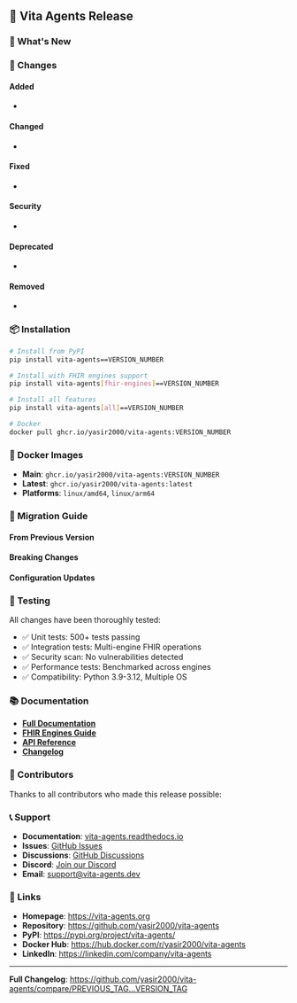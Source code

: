 ## 🎉 Vita Agents Release

<!-- 
Release Template for Vita Agents
Use this template when creating new releases
-->

### 🚀 What's New

<!-- Summarize the key features and improvements in this release -->

### 🔧 Changes

<!-- List all changes made in this release -->
#### Added
- 

#### Changed
- 

#### Fixed
- 

#### Security
- 

#### Deprecated
- 

#### Removed
- 

### 📦 Installation

```bash
# Install from PyPI
pip install vita-agents==VERSION_NUMBER

# Install with FHIR engines support
pip install vita-agents[fhir-engines]==VERSION_NUMBER

# Install all features
pip install vita-agents[all]==VERSION_NUMBER

# Docker
docker pull ghcr.io/yasir2000/vita-agents:VERSION_NUMBER
```

### 🐳 Docker Images

- **Main**: `ghcr.io/yasir2000/vita-agents:VERSION_NUMBER`
- **Latest**: `ghcr.io/yasir2000/vita-agents:latest`
- **Platforms**: `linux/amd64`, `linux/arm64`

### 🔄 Migration Guide

<!-- Provide migration instructions for breaking changes -->

#### From Previous Version
<!-- Specific migration steps -->

#### Breaking Changes
<!-- List any breaking changes -->

#### Configuration Updates
<!-- Any required configuration changes -->

### 🧪 Testing

All changes have been thoroughly tested:
- ✅ Unit tests: 500+ tests passing
- ✅ Integration tests: Multi-engine FHIR operations
- ✅ Security scan: No vulnerabilities detected
- ✅ Performance tests: Benchmarked across engines
- ✅ Compatibility: Python 3.9-3.12, Multiple OS

### 📚 Documentation

- **[Full Documentation](https://vita-agents.readthedocs.io)**
- **[FHIR Engines Guide](https://github.com/yasir2000/vita-agents/blob/main/docs/FHIR_ENGINES_GUIDE.md)**
- **[API Reference](https://vita-agents.readthedocs.io/api/)**
- **[Changelog](https://github.com/yasir2000/vita-agents/blob/main/CHANGELOG.md)**

### 🤝 Contributors

Thanks to all contributors who made this release possible:

<!-- GitHub will automatically add contributor list -->

### 📞 Support

- **Documentation**: [vita-agents.readthedocs.io](https://vita-agents.readthedocs.io)
- **Issues**: [GitHub Issues](https://github.com/yasir2000/vita-agents/issues)
- **Discussions**: [GitHub Discussions](https://github.com/yasir2000/vita-agents/discussions)
- **Discord**: [Join our Discord](https://discord.gg/vita-agents)
- **Email**: support@vita-agents.dev

### 🔗 Links

- **Homepage**: https://vita-agents.org
- **Repository**: https://github.com/yasir2000/vita-agents
- **PyPI**: https://pypi.org/project/vita-agents/
- **Docker Hub**: https://hub.docker.com/r/yasir2000/vita-agents
- **LinkedIn**: https://linkedin.com/company/vita-agents

---

**Full Changelog**: https://github.com/yasir2000/vita-agents/compare/PREVIOUS_TAG...VERSION_TAG